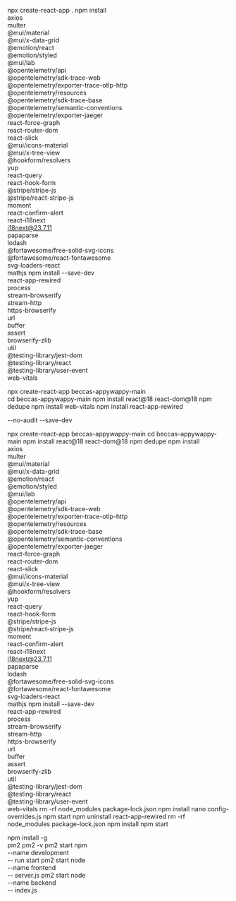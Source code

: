 npx create-react-app .
npm install \
  axios \
  multer \
  @mui/material \
  @mui/x-data-grid \
  @emotion/react \
  @emotion/styled \
  @mui/lab \
  @opentelemetry/api \
  @opentelemetry/sdk-trace-web \
  @opentelemetry/exporter-trace-otlp-http \
  @opentelemetry/resources \
  @opentelemetry/sdk-trace-base \
  @opentelemetry/semantic-conventions \
  @opentelemetry/exporter-jaeger \
  react-force-graph \
  react-router-dom \
  react-slick \
  @mui/icons-material \
  @mui/x-tree-view \
  @hookform/resolvers \
  yup \
  react-query \
  react-hook-form \
  @stripe/stripe-js \
  @stripe/react-stripe-js \
  moment \
  react-confirm-alert \
  react-i18next \
  i18next@23.7.11 \
  papaparse \
  lodash \
  @fortawesome/free-solid-svg-icons \
  @fortawesome/react-fontawesome \
  svg-loaders-react \
  mathjs
npm install --save-dev \
  react-app-rewired \
  process \
  stream-browserify \
  stream-http \
  https-browserify \
  url \
  buffer \
  assert \
  browserify-zlib \
  util \
  @testing-library/jest-dom \
  @testing-library/react \
  @testing-library/user-event \
  web-vitals


npx create-react-app beccas-appywappy-main           
cd beccas-appywappy-main
npm install react@18 react-dom@18
npm dedupe
npm install web-vitals
npm install react-app-rewired

--no-audit
--save-dev

npx create-react-app beccas-appywappy-main
cd beccas-appywappy-main
npm install react@18 react-dom@18
npm dedupe
npm install \
  axios \
  multer \
  @mui/material \
  @mui/x-data-grid \
  @emotion/react \
  @emotion/styled \
  @mui/lab \
  @opentelemetry/api \
  @opentelemetry/sdk-trace-web \
  @opentelemetry/exporter-trace-otlp-http \
  @opentelemetry/resources \
  @opentelemetry/sdk-trace-base \
  @opentelemetry/semantic-conventions \
  @opentelemetry/exporter-jaeger \
  react-force-graph \
  react-router-dom \
  react-slick \
  @mui/icons-material \
  @mui/x-tree-view \
  @hookform/resolvers \
  yup \
  react-query \
  react-hook-form \
  @stripe/stripe-js \
  @stripe/react-stripe-js \
  moment \
  react-confirm-alert \
  react-i18next \
  i18next@23.7.11 \
  papaparse \
  lodash \
  @fortawesome/free-solid-svg-icons \
  @fortawesome/react-fontawesome \
  svg-loaders-react \
  mathjs
npm install --save-dev \
  react-app-rewired \
  process \
  stream-browserify \
  stream-http \
  https-browserify \
  url \
  buffer \
  assert \
  browserify-zlib \
  util \
  @testing-library/jest-dom \
  @testing-library/react \
  @testing-library/user-event \
  web-vitals
rm -rf node_modules package-lock.json
npm install
nano config-overrides.js
npm start
npm uninstall react-app-rewired
rm -rf node_modules package-lock.json
npm install
npm start

npm install -g \
  pm2
pm2 -v
pm2 start npm \
  --name development \
  -- run start
pm2 start node \
  --name frontend \
  -- server.js
pm2 start node \
  --name backend \
  -- index.js


